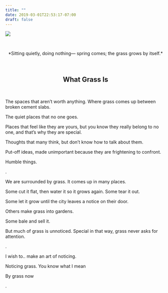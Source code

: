 ```yaml
---
title: ""
date: 2019-03-01T22:53:17-07:00
draft: false
---
```


![](img/grass-hut-web.png#center)  

&nbsp;
<center>
*Sitting quietly,  
doing nothing—  
spring comes;  
the grass grows  
by itself.*

&nbsp;
## What Grass Is
</center>
&nbsp;

The spaces that aren’t worth anything. Where grass comes up between broken cement slabs.    

The quiet places that no one goes.  

Places that feel like they are yours, but you know they really belong to no one, and that’s why they are special.     

Thoughts that many think, but don’t know how to talk about them.  

Put-off ideas, made unimportant because they are frightening to confront.  

Humble things.  

.

We are surrounded by grass. It comes up in many places.  

Some cut it flat, then water it so it grows again. Some tear it out.  

Some let it grow until the city leaves a notice on their door.

Others make grass into gardens.

Some bale and sell it.

But much of grass is unnoticed. Special in that way, grass never asks for attention.

.

I wish to.. make an art of noticing.

Noticing grass. You know what I mean

By grass now

.
